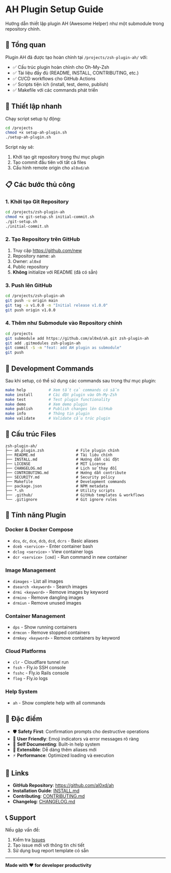 # AH Plugin Setup Guide

Hướng dẫn thiết lập plugin AH (Awesome Helper) như một submodule trong repository chính.

## 🎯 Tổng quan

Plugin AH đã được tạo hoàn chỉnh tại `/projects/zsh-plugin-ah/` với:
- ✅ Cấu trúc plugin hoàn chỉnh cho Oh-My-Zsh
- ✅ Tài liệu đầy đủ (README, INSTALL, CONTRIBUTING, etc.)
- ✅ CI/CD workflows cho GitHub Actions
- ✅ Scripts tiện ích (install, test, demo, publish)
- ✅ Makefile với các commands phát triển

## 🚀 Thiết lập nhanh

Chạy script setup tự động:

```bash
cd /projects
chmod +x setup-ah-plugin.sh
./setup-ah-plugin.sh
```

Script này sẽ:
1. Khởi tạo git repository trong thư mục plugin
2. Tạo commit đầu tiên với tất cả files
3. Cấu hình remote origin cho `al0xd/ah`

## 📋 Các bước thủ công

### 1. Khởi tạo Git Repository

```bash
cd /projects/zsh-plugin-ah
chmod +x git-setup.sh initial-commit.sh
./git-setup.sh
./initial-commit.sh
```

### 2. Tạo Repository trên GitHub

1. Truy cập https://github.com/new
2. Repository name: `ah`
3. Owner: `al0xd`
4. Public repository
5. **Không** initialize với README (đã có sẵn)

### 3. Push lên GitHub

```bash
cd /projects/zsh-plugin-ah
git push -u origin main
git tag -a v1.0.0 -m "Initial release v1.0.0"
git push origin v1.0.0
```

### 4. Thêm như Submodule vào Repository chính

```bash
cd /projects
git submodule add https://github.com/al0xd/ah.git zsh-plugin-ah
git add .gitmodules zsh-plugin-ah
git commit -S -m "feat: add AH plugin as submodule"
git push
```

## 🔧 Development Commands

Sau khi setup, có thể sử dụng các commands sau trong thư mục plugin:

```bash
make help          # Xem tất cả commands có sẵn
make install       # Cài đặt plugin vào Oh-My-Zsh
make test          # Test plugin functionality
make demo          # Xem demo plugin
make publish       # Publish changes lên GitHub
make info          # Thông tin plugin
make validate      # Validate cấu trúc plugin
```

## 📁 Cấu trúc Files

```
zsh-plugin-ah/
├── ah.plugin.zsh              # File plugin chính
├── README.md                  # Tài liệu chính
├── INSTALL.md                 # Hướng dẫn cài đặt
├── LICENSE                    # MIT License
├── CHANGELOG.md               # Lịch sử thay đổi
├── CONTRIBUTING.md            # Hướng dẫn contribute
├── SECURITY.md                # Security policy
├── Makefile                   # Development commands
├── package.json               # NPM metadata
├── *.sh                       # Utility scripts
├── .github/                   # GitHub templates & workflows
└── .gitignore                 # Git ignore rules
```

## 🎯 Tính năng Plugin

### Docker & Docker Compose
- `dcu`, `dc`, `dce`, `dcb`, `dcd`, `dcrs` - Basic aliases
- `dceb <service>` - Enter container bash
- `dclog <service>` - View container logs
- `dcr <service> [cmd]` - Run command in new container

### Image Management
- `dimages` - List all images
- `dsearch <keyword>` - Search images
- `drmi <keyword>` - Remove images by keyword
- `drmino` - Remove dangling images
- `drmiun` - Remove unused images

### Container Management
- `dps` - Show running containers
- `drmcon` - Remove stopped containers
- `drmkey <keyword>` - Remove containers by keyword

### Cloud Platforms
- `clr` - Cloudflare tunnel run
- `fssh` - Fly.io SSH console
- `fsshc` - Fly.io Rails console
- `flog` - Fly.io logs

### Help System
- `ah` - Show complete help with all commands

## 🌟 Đặc điểm

- 🛡️ **Safety First**: Confirmation prompts cho destructive operations
- 🎨 **User Friendly**: Emoji indicators và error messages rõ ràng
- 📖 **Self Documenting**: Built-in help system
- 🔧 **Extensible**: Dễ dàng thêm aliases mới
- ⚡ **Performance**: Optimized loading và execution

## 🔗 Links

- **GitHub Repository**: https://github.com/al0xd/ah
- **Installation Guide**: [INSTALL.md](./zsh-plugin-ah/INSTALL.md)
- **Contributing**: [CONTRIBUTING.md](./zsh-plugin-ah/CONTRIBUTING.md)
- **Changelog**: [CHANGELOG.md](./zsh-plugin-ah/CHANGELOG.md)

## 📞 Support

Nếu gặp vấn đề:
1. Kiểm tra [Issues](https://github.com/al0xd/ah/issues)
2. Tạo issue mới với thông tin chi tiết
3. Sử dụng bug report template có sẵn

---

**Made with ❤️ for developer productivity**
